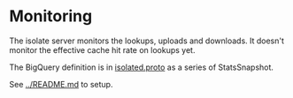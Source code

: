 # Monitoring

The isolate server monitors the lookups, uploads and downloads. It doesn't
monitor the effective cache hit rate on lookups yet.

The BigQuery definition is in [isolated.proto](../proto/isolated.proto) as a
series of StatsSnapshot.

See [../README.md](../README.md) to setup.
